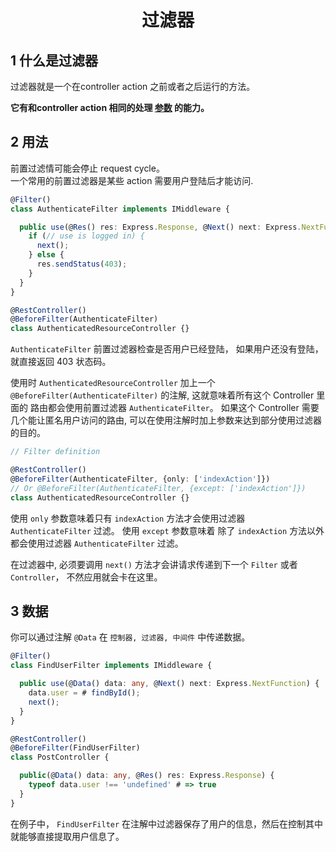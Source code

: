 <h1 align="center">过滤器</h1>


## 1 什么是过滤器

过滤器就是一个在controller action 之前或者之后运行的方法。

<b>它有和controller action 相同的处理 [参数](zh-cn/controller.md) 的能力。</b>


## 2 用法

前置过滤情可能会停止 request cycle。 <br>
一个常用的前置过滤器是某些 action 需要用户登陆后才能访问.

```typescript
@Filter()
class AuthenticateFilter implements IMiddleware {

  public use(@Res() res: Express.Response, @Next() next: Express.NextFunction) {
    if (// use is logged in) {
      next();
    } else {
      res.sendStatus(403);
    }
  }
}

@RestController()
@BeforeFilter(AuthenticateFilter)
class AuthenticatedResourceController {}
```
`AuthenticateFilter` 前置过滤器检查是否用户已经登陆，
如果用户还没有登陆， 就直接返回 403 状态码。

使用时 `AuthenticatedResourceController` 加上一个 `@BeforeFilter(AuthenticateFilter)` 的注解,
这就意味着所有这个 Controller 里面的 路由都会使用前置过滤器 `AuthenticateFilter`。
如果这个 Controller 需要几个能让匿名用户访问的路由, 可以在使用注解时加上参数来达到部分使用过滤器的目的。

```typescript
// Filter definition

@RestController()
@BeforeFilter(AuthenticateFilter, {only: ['indexAction']})
// Or @BeforeFilter(AuthenticateFilter, {except: ['indexAction']})
class AuthenticatedResourceController {}
```
使用 `only` 参数意味着只有 `indexAction` 方法才会使用过滤器 `AuthenticateFilter` 过滤。
使用 `except` 参数意味着 除了 `indexAction` 方法以外都会使用过滤器 `AuthenticateFilter` 过滤。

在过滤器中, 必须要调用 `next()` 方法才会讲请求传递到下一个 `Filter` 或者 `Controller`， 不然应用就会卡在这里。


## 3 数据
你可以通过注解 `@Data` 在 `控制器, 过滤器, 中间件` 中传递数据。

```typescript
@Filter()
class FindUserFilter implements IMiddleware {

  public use(@Data() data: any, @Next() next: Express.NextFunction) {
    data.user = # findById();
    next();
  }
}

@RestController()
@BeforeFilter(FindUserFilter)
class PostController {

  public(@Data() data: any, @Res() res: Express.Response) {
    typeof data.user !== 'undefined' # => true
  }
}
```
在例子中， `FindUserFilter` 在注解中过滤器保存了用户的信息，然后在控制其中就能够直接提取用户信息了。

